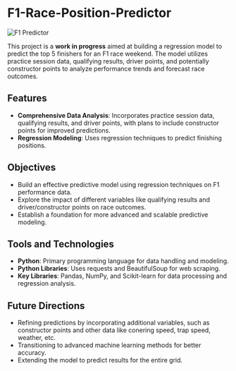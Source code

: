 # F1-Race-Position-Predictor
![F1 Predictor](https://img.shields.io/badge/F1-Predictor-red?style=for-the-badge&logo=race-car&logoColor=white)

This project is a **work in progress** aimed at building a regression model to predict the top 5 finishers for an F1 race weekend. The model utilizes practice session data, qualifying results, driver points, and potentially constructor points to analyze performance trends and forecast race outcomes.

## Features
- **Comprehensive Data Analysis**: Incorporates practice session data, qualifying results, and driver points, with plans to include constructor points for improved predictions.
- **Regression Modeling**: Uses regression techniques to predict finishing positions.

## Objectives
- Build an effective predictive model using regression techniques on F1 performance data.
- Explore the impact of different variables like qualifying results and driver/constructor points on race outcomes.
- Establish a foundation for more advanced and scalable predictive modeling.

## Tools and Technologies
- **Python**: Primary programming language for data handling and modeling.
- **Python Libraries**: Uses requests and BeautifulSoup for web scraping.
- **Key Libraries**: Pandas, NumPy, and Scikit-learn for data processing and regression analysis.

## Future Directions
- Refining predictions by incorporating additional variables, such as constructor points and other data like conering speed, trap speed, weather, etc.
- Transitioning to advanced machine learning methods for better accuracy.
- Extending the model to predict results for the entire grid.

